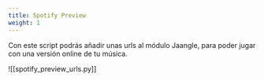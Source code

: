 ```yaml
---
title: Spotify Preview
weight: 1
---
```


Con este script podrás añadir unas urls al módulo Jaangle, para poder jugar con una versión online de tu música.

![[spotify_preview_urls.py]]